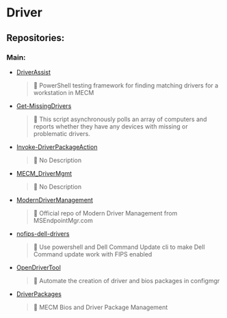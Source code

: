 # Driver

## Repositories:
### Main:
- [DriverAssist](https://github.com/Thamielis/DriverAssist)
	> :memo: PowerShell testing framework for finding matching drivers for a workstation in MECM
- [Get-MissingDrivers](https://github.com/Thamielis/Get-MissingDrivers)
	> :memo: This script asynchronously polls an array of computers and reports whether they have any devices with missing or problematic drivers.
- [Invoke-DriverPackageAction](https://github.com/Thamielis/Invoke-DriverPackageAction)
	> :memo: No Description
- [MECM_DriverMgmt](https://github.com/Thamielis/MECM_DriverMgmt)
	> :memo: No Description
- [ModernDriverManagement](https://github.com/Thamielis/ModernDriverManagement)
	> :memo: Official repo of Modern Driver Management from MSEndpointMgr.com
- [nofips-dell-drivers](https://github.com/Thamielis/nofips-dell-drivers)
	> :memo: Use powershell and Dell Command Update cli to make Dell Command update work with FIPS enabled
- [OpenDriverTool](https://github.com/Thamielis/OpenDriverTool)
	> :memo: Automate the creation of driver and bios packages in configmgr
- [DriverPackages](https://github.com/In-Pro-Org/DriverPackages)
	> :memo: MECM Bios and Driver Package Management

